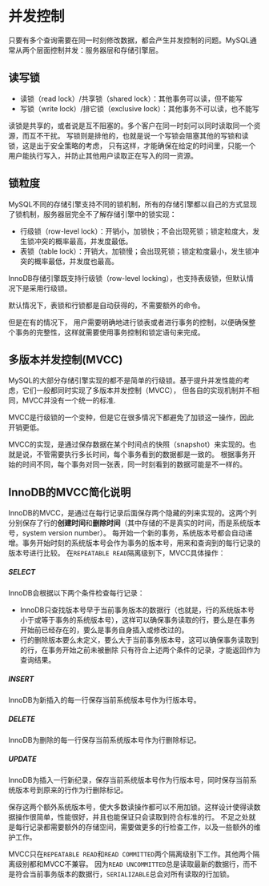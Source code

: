 # 并发控制
只要有多个查询需要在同一时刻修改数据，都会产生并发控制的问题。MySQL通常从两个层面控制并发：服务器层和存储引擎层。

## 读写锁
* 读锁（read lock）/共享锁（shared lock）：其他事务可以读，但不能写
* 写锁（write lock）/排它锁（exclusive lock）：其他事务不可以读，也不能写

读锁是共享的，或者说是互不阻塞的。多个客户在同一时刻可以同时读取同一个资源，而互不干扰。
写锁则是排他的，也就是说一个写锁会阻塞其他的写锁和读锁，这是出于安全策略的考虑，
只有这样，才能确保在给定的时间里，只能一个用户能执行写入，并防止其他用户读取正在写入的同一资源。

## 锁粒度
MySQL不同的存储引擎支持不同的锁机制，所有的存储引擎都以自己的方式显现了锁机制，服务器层完全不了解存储引擎中的锁实现：

* 行级锁（row-level lock）：开销小，加锁快；不会出现死锁；锁定粒度大，发生锁冲突的概率最高，并发度最低。
* 表锁（table lock）：开销大，加锁慢；会出现死锁；锁定粒度最小，发生锁冲突的概率最低，并发度也最高。

InnoDB存储引擎既支持行级锁（row-level locking），也支持表级锁，但默认情况下是采用行级锁。

默认情况下，表锁和行锁都是自动获得的，不需要额外的命令。

但是在有的情况下， 用户需要明确地进行锁表或者进行事务的控制，以便确保整个事务的完整性，这样就需要使用事务控制和锁定语句来完成。

## 多版本并发控制(MVCC)
MySQL的大部分存储引擎实现的都不是简单的行级锁。基于提升并发性能的考虑，它们一般都同时实现了多版本并发控制（MVCC），
但各自的实现机制并不相同，MVCC并没有一个统一的标准.

MVCC是行级锁的一个变种，但是它在很多情况下都避免了加锁这一操作，因此开销更低。

MVCC的实现，是通过保存数据在某个时间点的快照（snapshot）来实现的。也就是说，不管需要执行多长时间，每个事务看到的数据都是一致的。
根据事务开始的时间不同，每个事务对同一张表，同一时刻看到的数据可能是不一样的。

## InnoDB的MVCC简化说明
InnoDB的MVCC，是通过在每行记录后面保存两个隐藏的列来实现的。这两个列分别保存了行的**创建时间**和**删除时间**（其中存储的不是真实的时间，而是系统版本号，system version number）。
每开始一个新的事务，系统版本号都会自动递增。事务开始时刻的系统版本号会作为事务的版本号，用来和查询到的每行记录的版本号进行比较。
在`REPEATABLE READ`隔离级别下，MVCC具体操作：

##### SELECT
InnoDB会根据以下两个条件检查每行记录：
* InnoDB只查找版本号早于当前事务版本的数据行（也就是，行的系统版本号小于或等于事务的系统版本号），这样可以确保事务读取的行，要么是在事务开始前已经存在的，要么是事务自身插入或修改过的。
* 行的删除版本要么未定义，要么大于当前事务版本号，这可以确保事务读取到的行，在事务开始之前未被删除
只有符合上述两个条件的记录，才能返回作为查询结果。

##### INSERT
InnoDB为新插入的每一行保存当前系统版本号作为行版本号。

##### DELETE
InnoDB为删除的每一行保存当前系统版本号作为行删除标记。

##### UPDATE
InnoDB为插入一行新纪录，保存当前系统版本号作为行版本号，同时保存当前系统版本号到原来的行作为行删除标记。

保存这两个额外系统版本号，使大多数读操作都可以不用加锁。这样设计使得读数据操作很简单，性能很好，并且也能保证只会读取到符合标准的行。
不足之处就是每行记录都需要额外的存储空间，需要做更多的行检查工作，以及一些额外的维护工作。

MVCC只在`REPEATABLE READ`和`READ COMMITTED`两个隔离级别下工作。其他两个隔离级别都和MVCC不兼容。
因为`READ UNCOMMITTED`总是读取最新的数据行，而不是符合当前事务版本的数据行，`SERIALIZABLE`总会对所有读取的行加锁。

